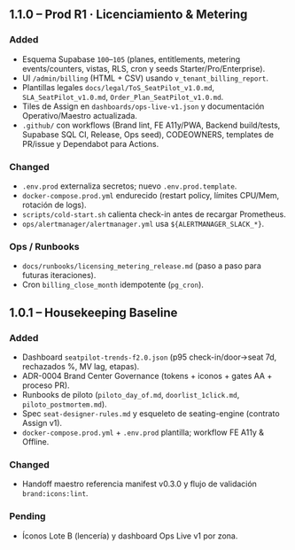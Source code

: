 ## 1.1.0 – Prod R1 · Licenciamiento & Metering
### Added
- Esquema Supabase `100`–`105` (planes, entitlements, metering events/counters, vistas, RLS, cron y seeds Starter/Pro/Enterprise).
- UI `/admin/billing` (HTML + CSV) usando `v_tenant_billing_report`.
- Plantillas legales `docs/legal/ToS_SeatPilot_v1.0.md`, `SLA_SeatPilot_v1.0.md`, `Order_Plan_SeatPilot_v1.0.md`.
- Tiles de Assign en `dashboards/ops-live-v1.json` y documentación Operativo/Maestro actualizada.
- `.github/` con workflows (Brand lint, FE A11y/PWA, Backend build/tests, Supabase SQL CI, Release, Ops seed), CODEOWNERS, templates de PR/issue y Dependabot para Actions.

### Changed
- `.env.prod` externaliza secretos; nuevo `.env.prod.template`.
- `docker-compose.prod.yml` endurecido (restart policy, límites CPU/Mem, rotación de logs).
- `scripts/cold-start.sh` calienta check-in antes de recargar Prometheus.
- `ops/alertmanager/alertmanager.yml` usa `${ALERTMANAGER_SLACK_*}`.

### Ops / Runbooks
- `docs/runbooks/licensing_metering_release.md` (paso a paso para futuras iteraciones).
- Cron `billing_close_month` idempotente (`pg_cron`).

## 1.0.1 – Housekeeping Baseline
### Added
- Dashboard `seatpilot-trends-f2.0.json` (p95 check-in/door→seat 7d, rechazados %, MV lag, etapas).
- ADR-0004 Brand Center Governance (tokens + iconos + gates AA + proceso PR).
- Runbooks de piloto (`piloto_day_of.md`, `doorlist_1click.md`, `piloto_postmortem.md`).
- Spec `seat-designer-rules.md` y esqueleto de seating-engine (contrato Assign v1).
- `docker-compose.prod.yml` + `.env.prod` plantilla; workflow FE A11y & Offline.

### Changed
- Handoff maestro referencia manifest v0.3.0 y flujo de validación `brand:icons:lint`.

### Pending
- Íconos Lote B (lencería) y dashboard Ops Live v1 por zona.
